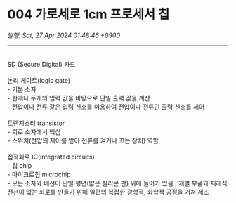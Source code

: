 # 004 가로세로 1cm 프로세서 칩

*발행: Sat, 27 Apr 2024 01:48:46 +0900*

---

<p style="text-align: left;"><br />SD (Secure Digital) 카드<br /><br />논리 게이트(logic gate)<br />- 기본 소자<br />- 한개나 두개의 입력 값을 바탕으로 단일 출력 값을 계산 <br />- 전압이나 전류 같은 입력 신호를 이용하여 전압이나 전류인 출력 신호를 제어<br /><br />트랜지스터 transistor<br />- 회로 소자에서 핵심<br />- 스위치(전압의 제어를 받아 전류를 켜거나 끄는 장치) 역할 <br /><br />집적회로 IC(integrated circuits)<br />- 칩 chip<br />- 마이크로칩 microchip<br />- 모든 소자와 배선이 단일 평면(얇은 실리콘 판) 위에 들어가 있음 , 개별 부품과 재래식 전선이 없는 회로를 만들기 위해 일련의 복잡한 광학적, 화학적 공정을 거쳐 제조<br /><br /><br /></p>